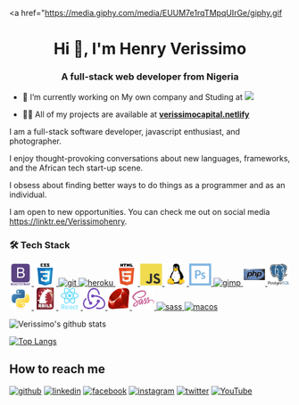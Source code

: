 <a href="https://media.giphy.com/media/EUUM7e1rqTMpqUIrGe/giphy.gif </a>

<h1 align="center">Hi 👋, I'm Henry Verissimo</h1>

<h3 align="center">A full-stack web developer from Nigeria</h3>


- 🔭 I’m currently working on My own company and Studing at ![](https://img.shields.io/badge/Microverse-blueviolet)

- 👨‍💻 All of my projects are available at **[verissimocapital.netlify](https://verissimocapital.netlify.app/)**

I am a full-stack software developer, javascript enthusiast, and photographer.

I enjoy thought-provoking conversations about new languages, frameworks, and the African tech start-up scene.

I obsess about finding better ways to do things as a programmer and as an individual.

I am open to new opportunities. You can check me out on social media https://linktr.ee/Verissimohenry.


 ### 🛠 Tech Stack  
<a href="https://getbootstrap.com" target="_blank"> <img src="https://raw.githubusercontent.com/devicons/devicon/master/icons/bootstrap/bootstrap-plain-wordmark.svg" alt="bootstrap" width="40" height="40"/> </a> <a href="https://www.w3schools.com/css/" target="_blank"> <img src="https://raw.githubusercontent.com/devicons/devicon/master/icons/css3/css3-original-wordmark.svg" alt="css3" width="40" height="40"/> </a> <a href="http://git-scm.com/" target="_blank"> <img src="https://www.vectorlogo.zone/logos/git-scm/git-scm-icon.svg" alt="git" width="40" height="40"/> </a> <a href="https://heroku.com" target="_blank"> <img src="https://www.vectorlogo.zone/logos/heroku/heroku-icon.svg" alt="heroku" width="40" height="40"/> </a> <a href="https://www.w3.org/html/" target="_blank"> <img src="https://raw.githubusercontent.com/devicons/devicon/master/icons/html5/html5-original-wordmark.svg" alt="html5" width="40" height="40"/> </a> <a href="https://developer.mozilla.org/en-US/docs/Web/JavaScript" target="_blank"> <img src="https://raw.githubusercontent.com/devicons/devicon/master/icons/javascript/javascript-original.svg" alt="javascript" width="40" height="40"/> </a> <a href="https://www.linux.org/" target="_blank"> <img src="https://raw.githubusercontent.com/devicons/devicon/master/icons/linux/linux-original.svg" alt="linux" width="40" height="40"/> </a> <a href="https://www.photoshop.com/en" target="_blank"> <img src="https://raw.githubusercontent.com/devicons/devicon/master/icons/photoshop/photoshop-line.svg" alt="photoshop" width="40" height="40"/> </a> <a href="https://gimp.org/" target="_blank"> <img src="https://i.ibb.co/1RwNPQ8/wilber-big.png" alt="gimp" width="40" height="40"/> </a> <a href="https://www.php.net" target="_blank"> <img src="https://raw.githubusercontent.com/devicons/devicon/master/icons/php/php-original.svg" alt="php" width="40" height="40"/> </a> <a href="https://www.postgresql.org" target="_blank"> <img src="https://raw.githubusercontent.com/devicons/devicon/master/icons/postgresql/postgresql-original-wordmark.svg" alt="postgresql" width="40" height="40"/> </a> <a href="https://www.python.org" target="_blank"> <img src="https://raw.githubusercontent.com/devicons/devicon/master/icons/python/python-original.svg" alt="python" width="40" height="40"/> </a> <a href="https://rubyonrails.org" target="_blank"> <img src="https://raw.githubusercontent.com/devicons/devicon/master/icons/rails/rails-original-wordmark.svg" alt="rails" width="40" height="40"/> </a> <a href="https://reactjs.org/" target="_blank"> <img src="https://raw.githubusercontent.com/devicons/devicon/master/icons/react/react-original-wordmark.svg" alt="react" width="40" height="40"/> </a> <a href="https://redux.js.org" target="_blank"> <img src="https://raw.githubusercontent.com/devicons/devicon/master/icons/redux/redux-original.svg" alt="redux" width="40" height="40"/> </a> <a href="https://www.ruby-lang.org/en/" target="_blank"> <img src="https://raw.githubusercontent.com/devicons/devicon/master/icons/ruby/ruby-original.svg" alt="ruby" width="40" height="40"/> </a> <a href="https://sass-lang.com" target="_blank"> <img src="https://raw.githubusercontent.com/devicons/devicon/master/icons/sass/sass-original.svg" alt="sass" width="40" height="40"/> </a><a href="https://haml.info/" target="_blank"> <img src="https://i.ibb.co/SX8yHk0/haml-logo.png" alt="sass" width="40" height="40"/> </a><a href="https://www.apple.com/macos" target="_blank"> <img src="https://i.ibb.co/5YnVBnN/macos.jpg" alt="macos" width="40" height="40"/> </a>
</p>

 ![Verissimo's github stats](https://github-readme-stats.vercel.app/api?username=verissimohenry)

 [![Top Langs](https://github-readme-stats.vercel.app/api/top-langs/?username=verissimohenry&layout=compact)](https://github.com/anuraghazra/github-readme-stats)  
             
## How to reach me
[<img src='https://cdn.jsdelivr.net/npm/simple-icons@3.0.1/icons/github.svg' alt='github' height='40'>](https://github.com/verissimohenry)  [<img src='https://cdn.jsdelivr.net/npm/simple-icons@3.0.1/icons/linkedin.svg' alt='linkedin' height='40'>](https://www.linkedin.com/in/henry-verissimo-618906167/)  [<img src='https://cdn.jsdelivr.net/npm/simple-icons@3.0.1/icons/facebook.svg' alt='facebook' height='40'>](https://www.facebook.com/verissimohenry)  [<img src='https://cdn.jsdelivr.net/npm/simple-icons@3.0.1/icons/instagram.svg' alt='instagram' height='40'>](https://www.instagram.com/verissimophotography/)  [<img src='https://cdn.jsdelivr.net/npm/simple-icons@3.0.1/icons/twitter.svg' alt='twitter' height='40'>](https://twitter.com/verissimohenry)  [<img src='https://cdn.jsdelivr.net/npm/simple-icons@3.0.1/icons/youtube.svg' alt='YouTube' height='40'>](https://www.youtube.com/channel/UCqWOa3dD3o7e-el01yl3gZg)  
